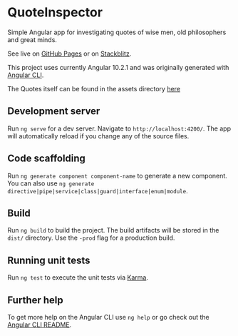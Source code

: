 # QuoteInspector

Simple Angular app for investigating quotes of wise men, old philosophers and great minds.

See live on [GitHub Pages](https://jochenfromm.github.io/QuoteInspector/) or on [Stackblitz](https://stackblitz.com/github/JochenFromm/QuoteInspector).

This project uses currently Angular 10.2.1 and was originally generated with [Angular CLI](https://github.com/angular/angular-cli).

The Quotes itself can be found in the assets directory [here](https://github.com/JochenFromm/QuoteInspector/blob/master/src/assets/quotes.txt)

## Development server

Run `ng serve` for a dev server. Navigate to `http://localhost:4200/`. The app will automatically reload if you change any of the source files.

## Code scaffolding

Run `ng generate component component-name` to generate a new component. You can also use `ng generate directive|pipe|service|class|guard|interface|enum|module`.

## Build

Run `ng build` to build the project. The build artifacts will be stored in the `dist/` directory. Use the `-prod` flag for a production build.

## Running unit tests

Run `ng test` to execute the unit tests via [Karma](https://karma-runner.github.io).

## Further help

To get more help on the Angular CLI use `ng help` or go check out the [Angular CLI README](https://github.com/angular/angular-cli/blob/master/README.md).
